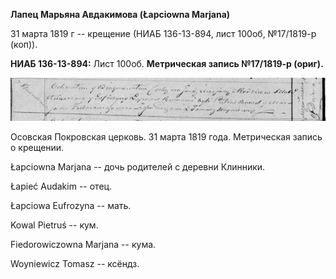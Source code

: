**Лапец Марьяна Авдакимова (Łapciowna Marjana)**

31 марта 1819 г -- крещение (НИАБ 136-13-894, лист 100об, №17/1819-р
(коп)).

**НИАБ 136-13-894:** Лист 100об. **Метрическая запись №17/1819-р
(ориг).**

![](./media/a526f227e17ed180aac28780a6a77eedab14d78f.png)

Осовская Покровская церковь. 31 марта 1819 года. Метрическая запись о
крещении.

Łapciowna Marjana -- дочь родителей с деревни Клинники.

Łapieć Audakim -- отец.

Łapciowa Eufrozyna -- мать.

Kowal Pietruś -- кум.

Fiedorowiczowna Marjana -- кума.

Woyniewicz Tomasz -- ксёндз.
